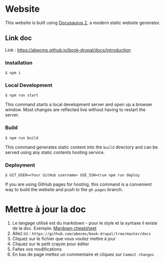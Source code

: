 # Website

This website is built using [Docusaurus 2](https://v2.docusaurus.io/), a modern static website generator.

## Link doc

Link : https://abecms.github.io/book-drupal/docs/introduction

### Installation

```
$ npm i 
```

### Local Development

```
$ npm run start
```

This command starts a local development server and open up a browser window. Most changes are reflected live without having to restart the server.

### Build

```
$ npm run build
```

This command generates static content into the `build` directory and can be served using any static contents hosting service.

### Deployment

```
$ GIT_USER=<Your GitHub username> USE_SSH=true npm run deploy
```

If you are using GitHub pages for hosting, this command is a convenient way to build the website and push to the `gh-pages` branch.



# Mettre à jour la doc

1. Le langage utilisé est du markdown - pour le style et la syntaxe il existe de la doc. Exemple: [Mardown cheatsheet](https://github.com/adam-p/markdown-here/wiki/Markdown-Cheatsheet)
1. Allez ici : `https://github.com/abecms/book-drupal/tree/master/docs`
1. Cliquez sur le fichier que vous voulez mettre à jour
1. Cliquez sur le petit crayon pour éditer
1. Faites vos modifications
1. En bas de page mettez un commentaire et cliquez sur `Commit changes`
